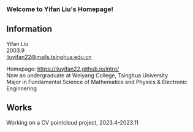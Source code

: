 ### Welcome to Yifan Liu's Homepage! 
## Information
Yifan Liu   
2003.9   
liuyifan22@mails.tsinghua.edu.cn  

Homepage: https://liuyifan22.github.io/intro/  
Now an undergraduate at Weiyang College, Tsinghua University    
Major in Fundamental Science of Mathematics and Physics & Electronic Enginnering    

## Works
Working on a CV pointcloud project, 2023.4-2023.11
